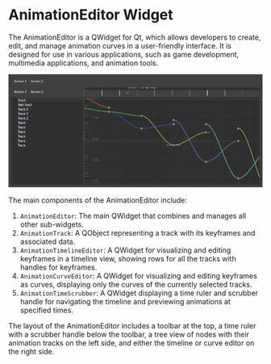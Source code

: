 # AnimationEditor Widget

The AnimationEditor is a QWidget for Qt, which allows developers to create, edit, and manage animation curves in a user-friendly interface. It is designed for use in various applications, such as game development, multimedia applications, and animation tools.

![Animation Editor](https://raw.githubusercontent.com/kaetemi/animationeditor/master/doc/screenshot.png "Screenshot")

The main components of the AnimationEditor include:
1. `AnimationEditor`: The main QWidget that combines and manages all other sub-widgets.
2. `AnimationTrack`: A QObject representing a track with its keyframes and associated data.
3. `AnimationTimelineEditor`: A QWidget for visualizing and editing keyframes in a timeline view, showing rows for all the tracks with handles for keyframes.
4. `AnimationCurveEditor`: A QWidget for visualizing and editing keyframes as curves, displaying only the curves of the currently selected tracks.
5. `AnimationTimeScrubber`: A QWidget displaying a time ruler and scrubber handle for navigating the timeline and previewing animations at specified times.

The layout of the AnimationEditor includes a toolbar at the top, a time ruler with a scrubber handle below the toolbar, a tree view of nodes with their animation tracks on the left side, and either the timeline or curve editor on the right side.
